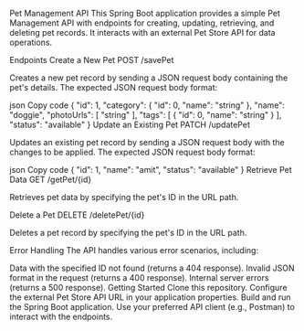 Pet Management API
This Spring Boot application provides a simple Pet Management API with endpoints for creating, updating, retrieving, and deleting pet records. It interacts with an external Pet Store API for data operations.

Endpoints
Create a New Pet
POST /savePet

Creates a new pet record by sending a JSON request body containing the pet's details. The expected JSON request body format:

json
Copy code
{
  "id": 1,
  "category": {
    "id": 0,
    "name": "string"
  },
  "name": "doggie",
  "photoUrls": [
    "string"
  ],
  "tags": [
    {
      "id": 0,
      "name": "string"
    }
  ],
  "status": "available"
}
Update an Existing Pet
PATCH /updatePet

Updates an existing pet record by sending a JSON request body with the changes to be applied. The expected JSON request body format:

json
Copy code
{
  "id": 1,
  "name": "amit",
  "status": "available"
}
Retrieve Pet Data
GET /getPet/{id}

Retrieves pet data by specifying the pet's ID in the URL path.

Delete a Pet
DELETE /deletePet/{id}

Deletes a pet record by specifying the pet's ID in the URL path.

Error Handling
The API handles various error scenarios, including:

Data with the specified ID not found (returns a 404 response).
Invalid JSON format in the request (returns a 400 response).
Internal server errors (returns a 500 response).
Getting Started
Clone this repository.
Configure the external Pet Store API URL in your application properties.
Build and run the Spring Boot application.
Use your preferred API client (e.g., Postman) to interact with the endpoints.
